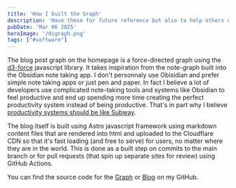 ```yaml
---
title: 'How I built the Graph'
description: 'Have these for future reference but also to help others discover them'
pubDate: 'Mar 06 2025'
heroImage: '/digraph.png'
tags: ["#software"]
---
```


The blog post graph on the homepage is a force-directed graph using the [d3-force](https://d3js.org/d3-force) javascript library. It takes inspiration from the note-graph built into the Obsidian note taking app. I don't personnaly use Obisidian and prefer simple note taking apps or just pen and paper. In fact I believe a lot of developers use complicated note-taking tools and systems like Obsidian to feel productive and end up spending more time creating the perfect productivity system instead of being productive. That's in part why I believe [productivity systems should be like Subway](/blog/subway).

The blog itself is built using Astro javascript framework using markdown content files that are rendered into html and uploaded to the Cloudflare CDN so that it's fast loading (and free to serve) for users, no matter where they are in the world. This is done as a built step on commits to the main branch or for pull requests (that spin up separate sites for review) using GitHub Actions.

You can find the source code for the [Graph](https://github.com/kei-mp/blog/blob/master/src/components/Digraph.vue) or [Blog](https://github.com/kei-mp/blog) on my GitHub.